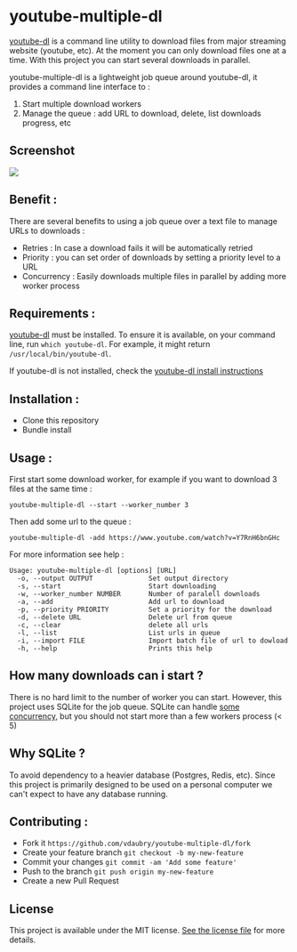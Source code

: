 youtube-multiple-dl
===================

[youtube-dl](https://github.com/rg3/youtube-dl) is a command line utility to download files from major streaming website (youtube, etc). At the moment you can only download files one at a time. With this project you can start several downloads in parallel.

youtube-multiple-dl is a lightweight job queue around youtube-dl, it provides a command line interface to : 

1. Start multiple download workers
2. Manage the queue : add URL to download, delete, list downloads progress, etc


## Screenshot

![](https://github.com/vdaubry/youtube-multiple-dl/blob/master/screenshot.jpg)


## Benefit :

There are several benefits to using a job queue over a text file to manage URLs to downloads :

- Retries : In case a download fails it will be automatically retried
- Priority : you can set order of downloads by setting a priority level to a URL
- Concurrency : Easily downloads multiple files in parallel by adding more worker process


## Requirements :

[youtube-dl](https://github.com/rg3/youtube-dl) must be installed.
To ensure it is available, on your command line, run `which youtube-dl`.
For example, it might return `/usr/local/bin/youtube-dl`.

If youtube-dl is not installed, check the [youtube-dl install instructions](https://github.com/rg3/youtube-dl#installation)


## Installation :

- Clone this repository
- Bundle install


## Usage :

First start some download worker, for example if you want to download 3 files at the same time :

    youtube-multiple-dl --start --worker_number 3
  

Then add some url to the queue :

    youtube-multiple-dl -add https://www.youtube.com/watch?v=Y7RnH6bnGHc


For more information see help :

    Usage: youtube-multiple-dl [options] [URL]
      -o, --output OUTPUT              Set output directory
      -s, --start                      Start downloading
      -w, --worker_number NUMBER       Number of paralell downloads
      -a, --add                        Add url to download
      -p, --priority PRIORITY          Set a priority for the download
      -d, --delete URL                 Delete url from queue
      -c, --clear                      delete all urls
      -l, --list                       List urls in queue
      -i, --import FILE                Import batch file of url to dowload
      -h, --help                       Prints this help
      
      
## How many downloads can i start ?

There is no hard limit to the number of worker you can start. However, this project uses SQLite for the job queue. SQLite can handle [some concurrency](http://www.sqlite.org/lockingv3.html), but you should not start more than a few workers process (< 5)

## Why SQLite ?

To avoid dependency to a heavier database (Postgres, Redis, etc). Since this project is primarily designed to be used on a personal computer we can't expect to have any database running.


## Contributing :

* Fork it `https://github.com/vdaubry/youtube-multiple-dl/fork`
* Create your feature branch `git checkout -b my-new-feature`
* Commit your changes `git commit -am 'Add some feature'`
* Push to the branch `git push origin my-new-feature`
* Create a new Pull Request

## License 

This project is available under the MIT license. [See the license file](LICENSE.md) for more details.
